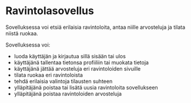 # Ravintolasovellus
Sovelluksessa voi etsiä erilaisia ravintoloita, antaa niille arvosteluja ja tilata niistä ruokaa.

Sovelluksessa voi:

- luoda käyttäjän ja kirjautua sillä sisään tai ulos
- käyttäjänä tallentaa tietonsa profiiliin tai muokata tietoja
- käyttäjänä jättää arvosteluja eri ravintoloiden sivuille
- tilata ruokaa eri ravintoloista
- tehdä erilaisia valintoja tilausten suhteen
- ylläpitäjänä poistaa tai lisätä uusia ravintoloita sovellukseen
- ylläpitäjänä poistaa ravintoloiden arvosteluja


